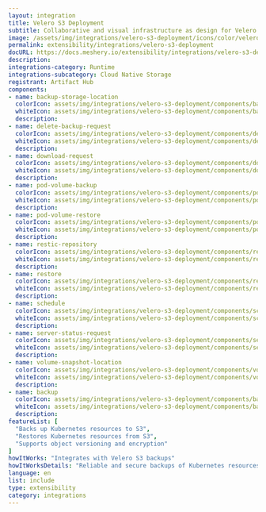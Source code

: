 ```yaml
---
layout: integration
title: Velero S3 Deployment
subtitle: Collaborative and visual infrastructure as design for Velero S3 Deployment
image: /assets/img/integrations/velero-s3-deployment/icons/color/velero-s3-deployment-color.svg
permalink: extensibility/integrations/velero-s3-deployment
docURL: https://docs.meshery.io/extensibility/integrations/velero-s3-deployment
description: 
integrations-category: Runtime
integrations-subcategory: Cloud Native Storage
registrant: Artifact Hub
components: 
- name: backup-storage-location
  colorIcon: assets/img/integrations/velero-s3-deployment/components/backup-storage-location/icons/color/backup-storage-location-color.svg
  whiteIcon: assets/img/integrations/velero-s3-deployment/components/backup-storage-location/icons/white/backup-storage-location-white.svg
  description: 
- name: delete-backup-request
  colorIcon: assets/img/integrations/velero-s3-deployment/components/delete-backup-request/icons/color/delete-backup-request-color.svg
  whiteIcon: assets/img/integrations/velero-s3-deployment/components/delete-backup-request/icons/white/delete-backup-request-white.svg
  description: 
- name: download-request
  colorIcon: assets/img/integrations/velero-s3-deployment/components/download-request/icons/color/download-request-color.svg
  whiteIcon: assets/img/integrations/velero-s3-deployment/components/download-request/icons/white/download-request-white.svg
  description: 
- name: pod-volume-backup
  colorIcon: assets/img/integrations/velero-s3-deployment/components/pod-volume-backup/icons/color/pod-volume-backup-color.svg
  whiteIcon: assets/img/integrations/velero-s3-deployment/components/pod-volume-backup/icons/white/pod-volume-backup-white.svg
  description: 
- name: pod-volume-restore
  colorIcon: assets/img/integrations/velero-s3-deployment/components/pod-volume-restore/icons/color/pod-volume-restore-color.svg
  whiteIcon: assets/img/integrations/velero-s3-deployment/components/pod-volume-restore/icons/white/pod-volume-restore-white.svg
  description: 
- name: restic-repository
  colorIcon: assets/img/integrations/velero-s3-deployment/components/restic-repository/icons/color/restic-repository-color.svg
  whiteIcon: assets/img/integrations/velero-s3-deployment/components/restic-repository/icons/white/restic-repository-white.svg
  description: 
- name: restore
  colorIcon: assets/img/integrations/velero-s3-deployment/components/restore/icons/color/restore-color.svg
  whiteIcon: assets/img/integrations/velero-s3-deployment/components/restore/icons/white/restore-white.svg
  description: 
- name: schedule
  colorIcon: assets/img/integrations/velero-s3-deployment/components/schedule/icons/color/schedule-color.svg
  whiteIcon: assets/img/integrations/velero-s3-deployment/components/schedule/icons/white/schedule-white.svg
  description: 
- name: server-status-request
  colorIcon: assets/img/integrations/velero-s3-deployment/components/server-status-request/icons/color/server-status-request-color.svg
  whiteIcon: assets/img/integrations/velero-s3-deployment/components/server-status-request/icons/white/server-status-request-white.svg
  description: 
- name: volume-snapshot-location
  colorIcon: assets/img/integrations/velero-s3-deployment/components/volume-snapshot-location/icons/color/volume-snapshot-location-color.svg
  whiteIcon: assets/img/integrations/velero-s3-deployment/components/volume-snapshot-location/icons/white/volume-snapshot-location-white.svg
  description: 
- name: backup
  colorIcon: assets/img/integrations/velero-s3-deployment/components/backup/icons/color/backup-color.svg
  whiteIcon: assets/img/integrations/velero-s3-deployment/components/backup/icons/white/backup-white.svg
  description: 
featureList: [
  "Backs up Kubernetes resources to S3",
  "Restores Kubernetes resources from S3",
  "Supports object versioning and encryption"
]
howItWorks: "Integrates with Velero S3 backups"
howItWorksDetails: "Reliable and secure backups of Kubernetes resources to Amazon S3"
language: en
list: include
type: extensibility
category: integrations
---
```

